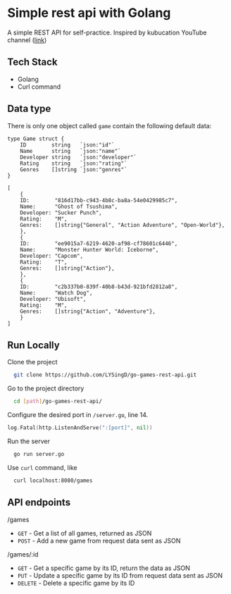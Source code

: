 # Simple rest api with Golang

A simple REST API for self-practice. 
Inspired by kubucation YouTube channel ([link](https://www.youtube.com/watch?v=2v11Ym6Ct9Q&t=573s&ab_channel=kubucation))


## Tech Stack
* Golang
* Curl command

  
## Data type
There is only one object called `game` contain the following default data:
```
type Game struct {
	ID        string   `json:"id"`
	Name      string   `json:"name"`
	Developer string   `json:"developer"`
	Rating    string   `json:"rating"`
	Genres    []string `json:"genres"`
}

[
    {
	ID:        "816d17bb-c943-4b8c-ba8a-54e0429985c7",
	Name:      "Ghost of Tsushima",
	Developer: "Sucker Punch",
	Rating:    "M",
	Genres:    []string{"General", "Action Adventure", "Open-World"},
    },
    {
	ID:        "ee9015a7-6219-4620-af98-cf78601c6446",
	Name:      "Monster Hunter World: Iceborne",
	Developer: "Capcom",
	Rating:    "T",
	Genres:    []string{"Action"},
    },
    {
	ID:        "c2b337b0-839f-40b8-b43d-921bfd2812a8",
	Name:      "Watch Dog",
	Developer: "Ubisoft",
	Rating:    "M",
	Genres:    []string{"Action", "Adventure"},
    }
]
```

  
## Run Locally

Clone the project

```bash
  git clone https://github.com/LYSingD/go-games-rest-api.git
```

Go to the project directory

```bash
  cd [path]/go-games-rest-api/
```

Configure the desired port in `/server.go`, line 14.
```go
log.Fatal(http.ListenAndServe(":[port]", nil))
```

Run the server

```bash
  go run server.go
```

Use `curl` command, like
```bash
  curl localhost:8080/games
```

  
## API endpoints

/games
* `GET` - Get a list of all games, returned as JSON
* `POST` - Add a new game from request data sent as JSON


/games/:id
* `GET` - Get a specific game by its ID, return the data as JSON
* `PUT` - Update a specific game by its ID from request data sent as JSON
* `DELETE` - Delete a specific game by its ID

  
